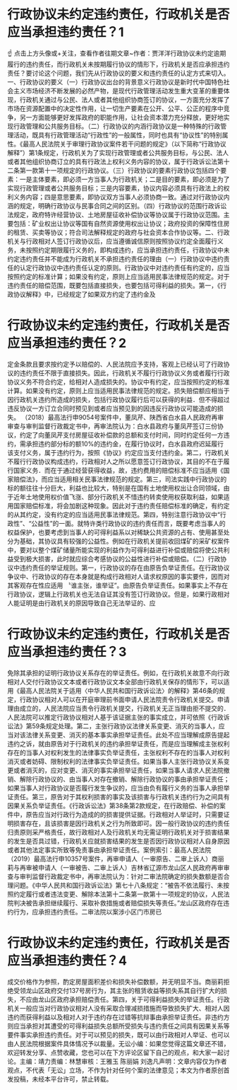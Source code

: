 # 行政协议未约定违约责任，行政机关是否应当承担违约责任？1

☝ 点击上方头像或+关注，查看作者往期文章~作者：贾洋洋行政协议未约定逾期履行的违约责任，而行政机关未按期履行协议的情形下，行政机关是否应承担违约责任？要讨论这个问题，我们先从行政协议的要义和违约责任的认定方式来切入。一、行政协议的要义（一）行政协议出台的背景意义行政协议是新时代中国特色社会主义市场经济不断发展的必然产物，是现代行政管理活动发生重大变革的重要体现，行政机关通过与公民、法人或者其他组织协商签订的协议，一方面充分发挥了市场在资源配置中的决定性作用，让一切生产要素在公开、公平、公正的程序中竞争，另一方面能够更好发挥政府的职能作用，让社会资本潜力充分释放，更好地实现行政管理和公共服务目标。（二）行政协议的内涵行政协议是一种特殊的行政管理活动，既具有行政管理活动“行政性”的一般属性，同时也具有“协议性”的特别属性。《最高人民法院关于审理行政协议案件若干问题的规定》（以下简称“行政协议解释”）第1条规定，行政机关为了实现行政管理或者公共服务目标，与公民、法人或者其他组织协商订立的具有行政法上权利义务内容的协议，属于行政诉讼法第十二条第一款第十一项规定的行政协议。（三）行政协议的要素行政协议包括四个要素：一是主体要素，即必须一方当事人为行政机关；二是目的要素，即必须是为了实现行政管理或者公共服务目标；三是内容要素，协议内容必须具有行政法上的权利义务内容；四是意思要素，即协议双方当事人必须协商一致。通过对行政协议内涵的规定，明确行政协议与民事合同之间的区别。（四）行政协议的范围行政诉讼法规定，政府特许经营协议、土地房屋征收补偿协议等协议属于行政协议范围。主要包括：矿业权出让协议等国有自然资源使用权出让协议；政府投资的保障性住房的租赁、买卖等协议；符合司法解释规定的政府与社会资本合作协议等。二、行政机关与行政相对人签订行政协议后，应当遵循诚信原则按照协议约定全面履行义务，未按照约定期限履行义务的，即构成违约，应当承担违约责任，行政协议中未约定违约责任并不能成为行政机关不承担违约责任的理由（一）行政协议中违约责任的认定行政协议中违约责任认定的原则。行政协议中对违约责任有约定的，应当按照约定的标准计算；如果没有约定，原则上应当适用民事法律规范的规定。对于违约责任的赔偿范围，既要包括直接损失，也要包括可得利益的损失。第一，《行政协议解释》中，已经规定了如果双方约定了违约金及

# 行政协议未约定违约责任，行政机关是否应当承担违约责任？2

定金条款且要求按约定予以赔偿的、人民法院应予支持，客观上已经认可了行政协议的违约责任不限于直接损失。因此，行政机关不履行行政协议义务或者履行行政协议义务不符合约定，给相对人造成损失的。协议中有约定，应当按照约定的标准计算。如果没有约定，原则上应当适用民事法律规范的规定。损失赔偿额应相当于因行政机关违约所造成的损失，包括行政协议履行后可以获得的利益．但不得超过违反协议一方订立合同时预见到或者应当预见到的因违反行政协议可能造成的损失。  （2018）最高法行申9054号案件中，董凤芹、陕西省白水县人民政府再审审查与审判监督行政裁定书中，再审法院认为：白水县政府与董凤芹签订三份协议，约定了向董凤芹支付房屋征收补偿款的总额和支付时间，同时约定任何一方违约，需承担违约部分标的额10%的违约金，在履行协议时，白水县政府迟延履行该支付义务，属于违约行为，按照《协议》约定应当支付违约金。第二，行政机关不履行行政协议构成违约，行政相对人之所以愿意签订行政协议，其目的不在于履行国家义务．而在于通过经营获得收益，故，违约费用的赔偿标准不应当适用《国家赔偿法》，而应当适用相关民事法律规范的规定。第三，司法实践中行政协议的标的额往往十分巨大，利益也比较大，特别是在国有土地使用权出让合同领域，由于近年土地使用权价值飞涨、部分行政机关不惜违约转卖使用权获取利益，如果适用国家赔偿标准，将会加剧这种现象。因此对于违约责任赔偿标准的确定，有约定的从其约定，没有约定的应当适用民事法律规范。第四，特别注意行政协议中“行政性”、“公益性”的一面。就特许类行政协议的违约责任而言，既要考虑当事人的权益保护，也要考虑到当事人的可得利益系以对稀缺公共资源的占有、使用甚至处分为基础，其协议具有较强的公益性。例如在行政机关提前收回煤矿的采矿权案件中，要对以整个煤矿储量所能实现的利益作为可得利益进行补偿或赔偿将使公共利益受到极大损害，此时就应综合考感协议的公益性进行补偿或赔偿。（二）行政协议中违约责任的举证规则。第一，行政协议的存在由原告负举证责任。在行政协议争议中、行政协议的存在本身就是构成行政相对人请求权原因的事实要件，因而对其客观存在性应适用 〝谁主张，谁举证”。由原告负举证责任。如果事实上不存在行政协议，逻辑上行政机关也无法自证其没有签订行政协议。但是，如果行政相对人能证明是由行政机关的原因导致自己无法举证的、应

# 行政协议未约定违约责任，行政机关是否应当承担违约责任？3

免除其承担的证明行政协议关系存在的举证责任。例如，在行政机关故意不向行政相对人交付行政协议文本或者行政协议文本全部由行政机关保存的情形下，可以适用《最高人民法院关于适用〈中华人民共和国行政诉讼法〉的解释》第46条的规定，行政协议相对人可以在开庭审理前书面申请人民法院责令行政机关提交。申请理由成立的，人民法院应当责令行政机关提交，行政机关无正当理由拒不提交的．人民法院可以推定行政协议相对人基于该证据主张的事实成立，并可依照《行政诉讼法》第59条规定处理。第二，主张行政协议法律关系变更、消灭的当事人，应当对该法律关系变更、消灭的基本事实承担举证责任。此处不应当理解成原告提起违约之诉，就由原告对于行政机关的违约承担举证责任，而是应当理解成主张权利存在的当事人对权利发生的法律事实负举证责任，主张权利不存在的当事人对权利消灭或者妨碍、限制权利的法律事实负举证责任。如果当事人主张行政协议关系变更或者消灭的，应对变更、消灭的事实承担举证责任，如果当事人请求人民法院撤销、解除行政协议的、由当事人对存在撤销、解除行政协议的事由承担举证责任；如果当事人对行政协议是否履行发生争议的，应当由负有履行义务的当事人承担举证责任。第三，原告对于其权利损害的事实及该损害与行政机关违约行为之间具有因果关系负举证责任。《行政诉讼法》第38条第2款规定，在行政赔偿、补偿的案件中，原告应当对行政行为造成的的损害提供证据。行政相对人举证时，只需要证明损害存在，且该损害是因行政机关之行为所致即可。因一般行政协议的违约责任归责原则采严格责任，故行政相对人及行政机关均无需证明行政机关对于损害结果的发生是否具过错，行政机关应就损害结果的发生是否因行政协议相对人自身原因或者其他法定事实所致等免责事由承担举证责任。案例索引：最高人民法院（2019）最高法行申10357号案件，再审申请人（一审原告、二审上诉人）商丽莉与再审被申请人（一审被告、二审上诉人）吉林省辽源市龙山区人民政府再审审查与审判监督行政裁定书中，再审法院认为：针对二审法院确定的损失数额是否合理问题。《中华人民共和国行政诉讼法》第七十八条规定：“被告不依法履行、未按照约定履行或者违法变更、解除本法第十二条第一款第十一项规定的协议，人民法院判决被告承担继续履行、采取补救措施或者赔偿损失等责任。”龙山区政府存在违约行为，应承担违约责任。二审法院以案涉小区门市房已

# 行政协议未约定违约责任，行政机关是否应当承担违约责任？4

成交价格作为参照，酌定房屋面积差价和损失补偿数额，并无明显不当。商丽莉拒绝受领龙山区政府交付137号房行为，其主张的租赁收益等损失系其自行扩大的损失，不应由龙山区政府承担赔偿责任。第四，关于可得利益损失的举证责任。行政机关一般应当对行政协议相对人没有采取合理减损措施而导致损失扩大、相对人因违约而获得利益以及相对人对于违约存在过错等抗辩事由承担举证责任。非违约方则应当承担对其遭受的可得利益损失总额所受损失与违约责任之间具有因果关系等要件事实承担违约责任。对于可以预见的损失，既可以由行政相对人举证、也可以由人民法院根据案件具体情况予以裁量。无讼小编：如果您觉得这篇文章还不错，欢迎转发分享、点赞收藏，您也可以在下方评论区留下自己的观点，和大家一起讨论。主编：靖力责编：林慧审核：王雅玉 陈丽娟 刘逸凡声明：文章内容仅为作者观点，不代表「无讼」立场，不作为针对任何个案的法律意见；本文为作者原创首发投稿，未经本平台许可，禁止转载。

